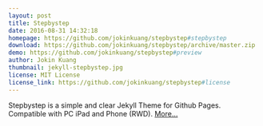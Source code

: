 ```yaml
---
layout: post
title: Stepbystep
date: 2016-08-31 14:32:18
homepage: https://github.com/jokinkuang/stepbystep#stepbystep
download: https://github.com/jokinkuang/stepbystep/archive/master.zip
demo: https://github.com/jokinkuang/stepbystep#preview
author: Jokin Kuang
thumbnail: jekyll-stepbystep.jpg
license: MIT License
license_link: https://github.com/jokinkuang/stepbystep#license
---
```


Stepbystep is a simple and clear Jekyll Theme for Github Pages.
Compatible with PC iPad and Phone (RWD).
[More...](https://github.com/jokinkuang/stepbystep)
